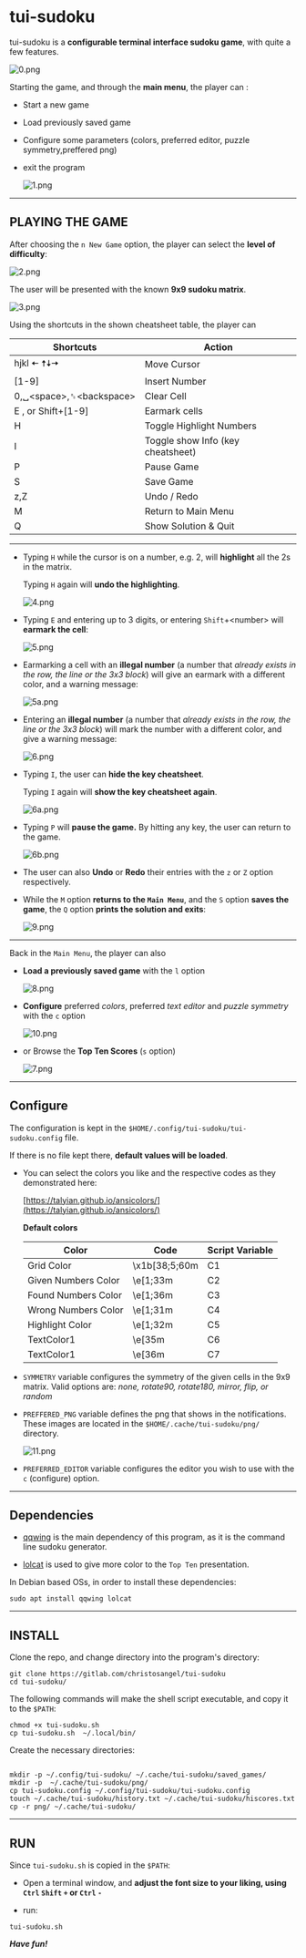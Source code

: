# tui-sudoku

tui-sudoku is a **configurable terminal interface sudoku game**, with quite a few features.

 ![0.png](screenshots/0.png)



Starting the game, and through the **main menu**,
the player can :

- Start a new game 

- Load previously saved game

- Configure some parameters (colors, preferred editor, puzzle symmetry,preffered png)

- exit the program

     ![1.png](screenshots/1.png)

---

## PLAYING THE GAME

After choosing the `n New Game` option, the player can select the **level of difficulty**:

![2.png](screenshots/2.png)

The user will be presented with the known **9x9 sudoku matrix**.

![3.png](screenshots/3.png)

Using the shortcuts in the shown cheatsheet table, the player can


|Shortcuts     |Action     |
|-----|-----|
|  hjkl 🠄 🠅🠇🠆    | Move Cursor    |
| [1-9]    | Insert Number    |
|0,␣<space\>,␈<backspace\>       |Clear Cell     |
|  E  , or Shift+[1-9]| Earmark cells|
|H|Toggle Highlight Numbers|
|I|Toggle show Info (key cheatsheet)|
|P|Pause Game
|S|Save Game|
|z,Z| Undo / Redo |
|M|Return to Main Menu|
|Q|Show Solution & Quit|



---

- Typing `H` while the cursor is on a number, e.g. 2, will **highlight** all the 2s in the matrix.

    Typing `H` again will **undo the highlighting**.

    ![4.png](screenshots/4.png)

- Typing `E` and entering up to 3 digits, or entering `Shift`+<number\> will **earmark the cell**:

     ![5.png](screenshots/5.png)

- Earmarking a cell with an **illegal number** (a number that *already exists in the row, the line or the 3x3 block*) will give an earmark with a different color, and a warning message:

    ![5a.png](screenshots/5a.png)

- Entering an **illegal number** (a number that *already exists in the row, the line or the 3x3 block*) will mark the number with a different color, and give a warning message:

    ![6.png](screenshots/6.png)


- Typing `I`, the user can **hide the key cheatsheet**.

    Typing `I` again will **show the key cheatsheet again**.

    ![6a.png](screenshots/6a.png)

- Typing `P` will **pause the game.** By hitting any key, the user can return to the game.

    ![6b.png](screenshots/6b.png)

- The user can also **Undo** or **Redo** their entries with the `z` or `Z` option respectively.

- While the `M` option **returns to the `Main Menu`**, and the `S` option **saves the game**, the `Q` option **prints the solution and exits**:

    ![9.png](screenshots/9.png)


---


Back in the `Main Menu`, the player can also

- **Load a previously saved game** with the `l` option

    ![8.png](screenshots/8.png)

- **Configure** preferred _colors_, preferred _text editor_ and _puzzle symmetry_ with the `c` option

    ![10.png](screenshots/10.png)

- or Browse the **Top Ten Scores** (`s` option)

    ![7.png](screenshots/7.png)

---

## Configure

The configuration is kept in the `$HOME/.config/tui-sudoku/tui-sudoku.config` file.

If there is no file kept there, **default values will be loaded**.


- You can select the colors you like and the respective codes as they demonstrated here:

    [https://talyian.github.io/ansicolors/](https://talyian.github.io/ansicolors/)

  **Default colors**

  | Color    | Code    | Script Variable    |
  |-----|-----|-----|
  |Grid Color|\x1b[38;5;60m|	C1|
  |Given Numbers Color	|\e[1;33m|C2|
  |Found Numbers Color	|\e[1;36m|C3|
  |Wrong Numbers Color	|\e[1;31m|C4|
  |Highlight Color	|\e[1;32m|C5|
  |TextColor1	|\e[35m|C6|
  |TextColor1	|\e[36m|C7|

- `SYMMETRY` variable configures the symmetry of the given cells in the 9x9 matrix. Valid options are:
_none, rotate90, rotate180, mirror, flip, or random_

- `PREFFERED_PNG` variable defines the png that shows in the notifications. These images are located in the `$HOME/.cache/tui-sudoku/png/` directory.

     ![11.png](screenshots/11.png)

- `PREFERRED_EDITOR` variable configures the editor you wish to use with the `c` (configure) option.

---

## Dependencies

- [qqwing](https://qqwing.com/download.html) is the main dependency of this program, as it is the command line sudoku generator.

- [lolcat](https://github.com/busyloop/lolcat) is used to give more color to the `Top Ten` presentation.

In Debian based OSs, in order to install these dependencies:

```
sudo apt install qqwing lolcat
```

---

## INSTALL

Clone the repo, and change directory into the program's directory:
```
git clone https://gitlab.com/christosangel/tui-sudoku
cd tui-sudoku/
```
The following commands will make the shell script executable, and copy it to the `$PATH`:
```
chmod +x tui-sudoku.sh
cp tui-sudoku.sh  ~/.local/bin/
```
Create the necessary directories:

```

mkdir -p ~/.config/tui-sudoku/ ~/.cache/tui-sudoku/saved_games/
mkdir -p  ~/.cache/tui-sudoku/png/
cp tui-sudoku.config ~/.config/tui-sudoku/tui-sudoku.config
touch ~/.cache/tui-sudoku/history.txt ~/.cache/tui-sudoku/hiscores.txt
cp -r png/ ~/.cache/tui-sudoku/

```

---

## RUN

Since `tui-sudoku.sh` is copied in the `$PATH`:

- Open a terminal window, and **adjust the font size to your liking, using `Ctrl` `Shift` `+` or `Ctrl`  `-`**

- run:

```
tui-sudoku.sh
```

___Have fun!___
